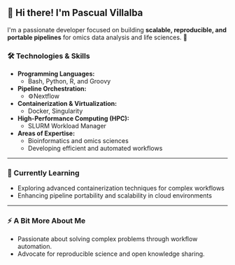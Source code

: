 ## 👋 Hi there! I'm Pascual Villalba 
I'm a passionate developer focused on building **scalable, reproducible, and portable pipelines** for omics data analysis and life sciences. 🚀  

### 🛠️ Technologies & Skills  
- **Programming Languages:**  
  - Bash, Python, R, and Groovy  
- **Pipeline Orchestration:**  
  - ⚙Nextflow  
- **Containerization & Virtualization:**  
  - Docker, Singularity
- **High-Performance Computing (HPC):**  
  - SLURM Workload Manager 
- **Areas of Expertise:**  
  - Bioinformatics and omics sciences  
  - Developing efficient and automated workflows  

---

### 🌱 Currently Learning  
- Exploring advanced containerization techniques for complex workflows  
- Enhancing pipeline portability and scalability in cloud environments

---

### ⚡ A Bit More About Me  
- Passionate about solving complex problems through workflow automation.  
- Advocate for reproducible science and open knowledge sharing.  

